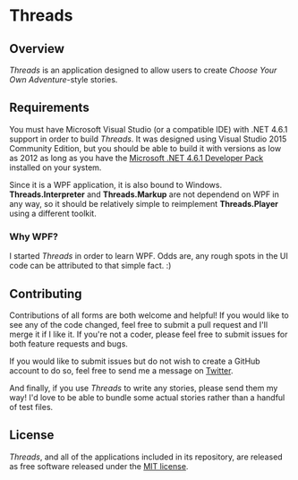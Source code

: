 # Threads

## Overview

*Threads* is an application designed to allow users to create *Choose Your Own Adventure*-style stories.

## Requirements

You must have Microsoft Visual Studio (or a compatible IDE) with .NET 4.6.1 support in order to build *Threads*. It was designed using Visual Studio 2015 Community Edition, but you should be able to build it with versions as low as 2012 as long as you have the [Microsoft .NET 4.6.1 Developer Pack](https://www.microsoft.com/en-us/download/details.aspx?id=49978) installed on your system.

Since it is a WPF application, it is also bound to Windows. **Threads.Interpreter** and **Threads.Markup** are not dependend on WPF in any way, so it should be relatively simple to reimplement **Threads.Player** using a different toolkit.

### Why WPF?

I started *Threads* in order to learn WPF. Odds are, any rough spots in the UI code can be attributed to that simple fact. :)

## Contributing

Contributions of all forms are both welcome and helpful! If you would like to see any of the code changed, feel free to submit a pull request and I'll merge it if I like it. If you're not a coder, please feel free to submit issues for both feature requests and bugs.

If you would like to submit issues but do not wish to create a GitHub account to do so, feel free to send me a message on [Twitter](https://twitter.com/Spectere).

And finally, if you use *Threads* to write any stories, please send them my way! I'd love to be able to bundle some actual stories rather than a handful of test files.

## License

*Threads*, and all of the applications included in its repository, are released as free software released under the [MIT license](./LICENSE).
